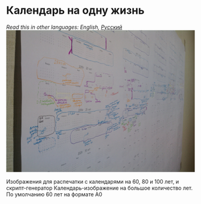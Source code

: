 # Календарь на одну жизнь
*Read this in other languages: English, [Русский](README.ru.md)*
![Пример календаря](https://raw.githubusercontent.com/notdest/png-many-years-calendar/master/img/foto.JPG "Пример календаря")


Изображения для распечатки с календарями на 60, 80 и 100 лет, и скрипт-генератор
Календарь-изображение на большое количество лет. По умолчанию 60 лет на формате А0

